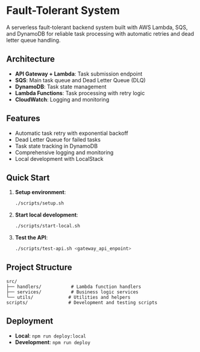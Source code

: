 # Fault-Tolerant System

A serverless fault-tolerant backend system built with AWS Lambda, SQS, and DynamoDB for reliable task processing with automatic retries and dead letter queue handling.

## Architecture

- **API Gateway + Lambda**: Task submission endpoint
- **SQS**: Main task queue and Dead Letter Queue (DLQ)
- **DynamoDB**: Task state management
- **Lambda Functions**: Task processing with retry logic
- **CloudWatch**: Logging and monitoring

## Features

- Automatic task retry with exponential backoff
- Dead Letter Queue for failed tasks
- Task state tracking in DynamoDB
- Comprehensive logging and monitoring
- Local development with LocalStack

## Quick Start

1. **Setup environment**:
   ```bash
   ./scripts/setup.sh
   ```

2. **Start local development**:
   ```bash
   ./scripts/start-local.sh
   ```

3. **Test the API**:
   ```bash
   ./scripts/test-api.sh <gateway_api_enpoint>
   ```

## Project Structure

```
src/
├── handlers/           # Lambda function handlers
├── services/           # Business logic services
└── utils/             # Utilities and helpers
scripts/               # Development and testing scripts
```

## Deployment

- **Local**: `npm run deploy:local`
- **Development**: `npm run deploy`
